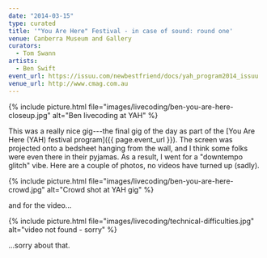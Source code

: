 ```yaml
---
date: "2014-03-15"
type: curated
title: '"You Are Here" Festival - in case of sound: round one'
venue: Canberra Museum and Gallery
curators:
  - Tom Swann
artists:
  - Ben Swift
event_url: https://issuu.com/newbestfriend/docs/yah_program2014_issuu
venue_url: http://www.cmag.com.au
---
```


{% include picture.html file="images/livecoding/ben-you-are-here-closeup.jpg" alt="Ben livecoding at YAH" %}

This was a really nice gig---the final gig of the day as part of the [You Are
Here (YAH) festival program]({{ page.event_url }}). The screen was projected
onto a bedsheet hanging from the wall, and I think some folks were even there in
their pyjamas. As a result, I went for a "downtempo glitch" vibe. Here are a
couple of photos, no videos have turned up (sadly).

{% include picture.html file="images/livecoding/ben-you-are-here-crowd.jpg" alt="Crowd shot at YAH gig" %}

and for the video...

{% include picture.html file="images/livecoding/technical-difficulties.jpg" alt="video not found - sorry" %}

...sorry about that.
